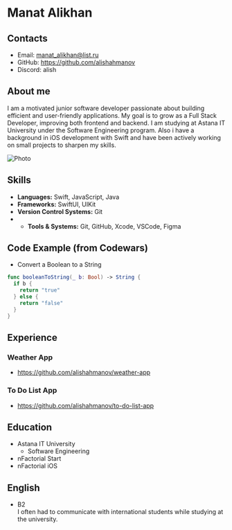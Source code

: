 # Manat Alikhan 
## Contacts 
- Email: manat_alikhan@list.ru
- GitHub: https://github.com/alishahmanov
- Discord: alish
## About me
I am a motivated junior software developer passionate about building efficient and user-friendly applications. My goal is to grow as a Full Stack Developer, improving both frontend and backend.
I am studying at Astana IT University under the Software Engineering program. Also i have a background in iOS development with Swift and have been actively working on small projects to sharpen my skills. 

![Photo](https://avatars.githubusercontent.com/u/155970828?v=4)

## Skills 
- **Languages:** Swift, JavaScript, Java
- **Frameworks:** SwiftUI, UIKit
- **Version Control Systems:** Git
- - **Tools & Systems:** Git, GitHub, Xcode, VSCode, Figma  
## Code Example (from Codewars)
- Convert a Boolean to a String
```swift
func booleanToString(_ b: Bool) -> String {
  if b {
    return "true"
  } else {
    return "false"
  }
}
```
## Experience 
### Weather App
- https://github.com/alishahmanov/weather-app
### To Do List App
- https://github.com/alishahmanov/to-do-list-app
## Education
- Astana IT University
  - Software Engineering 
- nFactorial Start
- nFactorial iOS
## English 
- B2<br>I often had to communicate with international students while studying at the university.


